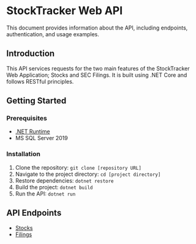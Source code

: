 # StockTracker Web API

This document provides information about the API, including endpoints, authentication, and usage examples.

## Introduction

This API services requests for the two main features of the StockTracker Web Application; Stocks and SEC Filings. 
It is built using .NET Core and follows RESTful principles.

## Getting Started

### Prerequisites

* [.NET Runtime](https://dotnet.microsoft.com/download)
* MS SQL Server 2019

### Installation

1. Clone the repository: `git clone [repository URL]`
2. Navigate to the project directory: `cd [project directory]`
3. Restore dependencies: `dotnet restore`
4. Build the project: `dotnet build`
5. Run the API: `dotnet run`

## API Endpoints
* [Stocks](./Features/Stocks.md)
* [Filings](./Features/Filings.md)